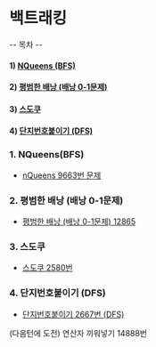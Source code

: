 # 백트래킹 
-- 목차 --
#### 1) [NQueens (BFS)](#1-NQueens(BFS))

#### 2) [평범한 배낭 (배낭 0-1문제)](#2-평범한-배낭-(배낭-0-1문제))

#### 3) [스도쿠](#3-스도쿠)

#### 4) [단지번호붙이기 (DFS)](#4-단지번호붙이기-(DFS))




### 1. NQueens(BFS)

* [nQueens 9663번 문제](https://www.acmicpc.net/problem/9663)

### 2. 평범한 배낭 (배낭 0-1문제) 

* [평범한 배낭 (배낭 0-1문제) 12865](https://www.acmicpc.net/problem/12865)

### 3. 스도쿠 

* [스도쿠 2580번](https://www.acmicpc.net/problem/2580)


### 4. 단지번호붙이기 (DFS)

* [단지번호붙이기 2667번 (DFS)](https://www.acmicpc.net/problem/2667)


(다음턴에 도전) 연산자 끼워넣기 14888번
